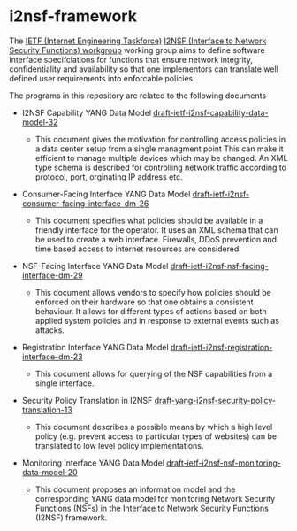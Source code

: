 # i2nsf-framework

The [IETF (Internet Engineering Taskforce)](https://www.ietf.org/) 
[I2NSF (Interface to Network Security Functions) workgroup](https://datatracker.ietf.org/wg/i2nsf/charter/)
working group aims to define software interface specifciations for functions that
ensure network integrity, confidentiality and availability so that one implementors
can translate well defined user requirements into enforcable policies.

The programs in this repository are related to the following documents

* I2NSF Capability YANG Data Model
 [draft-ietf-i2nsf-capability-data-model-32](https://datatracker.ietf.org/doc/draft-ietf-i2nsf-capability-data-model/)
 
  - This document gives the motivation for controlling access policies in a data center setup from a single managment point
  This can make it efficient to manage multiple devices which may be changed. An XML type schema is described for 
  controlling network traffic according to protocol, port, orginating IP address etc.
 
* Consumer-Facing Interface YANG Data Model
 [draft-ietf-i2nsf-consumer-facing-interface-dm-26](https://datatracker.ietf.org/doc/draft-ietf-i2nsf-consumer-facing-interface-dm/)
 
  - This document specifies what policies should be available in a friendly interface for the operator. It uses an XML
  schema that can be used to create a web interface. Firewalls, DDoS prevention and time based access to internet
  resources are considered.

* NSF-Facing Interface YANG Data Model
 [draft-ietf-i2nsf-nsf-facing-interface-dm-29](https://datatracker.ietf.org/doc/draft-ietf-i2nsf-nsf-facing-interface-dm/)
 
  - This document allows vendors to specify how policies should be enforced on their hardware so that one obtains a consistent
  behaviour. It allows for different types of actions based on both applied system policies and in response to external events 
  such as attacks. 

* Registration Interface YANG Data Model
 [draft-ietf-i2nsf-registration-interface-dm-23](https://datatracker.ietf.org/doc/draft-ietf-i2nsf-registration-interface-dm/)
 
  - This document allows for querying of the NSF capabilities from a single interface.

* Security Policy Translation in I2NSF
 [draft-yang-i2nsf-security-policy-translation-13](https://datatracker.ietf.org/doc/draft-yang-i2nsf-security-policy-translation/)
 
   - This document describes a possible means by which a high level policy (e.g. prevent access to particular types of websites) 
   can be translated to low level policy implementations.
   
* Monitoring Interface YANG Data Model
 [draft-ietf-i2nsf-nsf-monitoring-data-model-20](https://datatracker.ietf.org/doc/draft-ietf-i2nsf-nsf-monitoring-data-model/)
 
   - This document proposes an information model and the corresponding YANG data model for monitoring Network Security Functions 
   (NSFs) in the Interface to Network Security Functions (I2NSF) framework.
   

